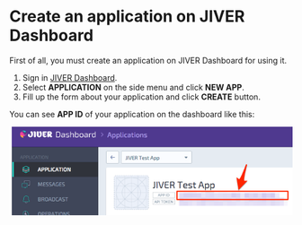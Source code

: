 # Create an application on JIVER Dashboard

First of all, you must create an application on JIVER Dashboard for using it. 

1. Sign in [JIVER Dashboard](https://dashboard.jiver.co).
1. Select **APPLICATION** on the side menu and click **NEW APP**.
1. Fill up the form about your application and click **CREATE** button.

You can see **APP ID** of your application on the dashboard like this:

![APP ID on JIVER Dashboard](JIVER_-_Dashboard.png)

